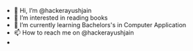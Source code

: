 - 👋 Hi, I’m @hackerayushjain
- 👀 I’m interested in reading books
- 🌱 I’m currently learning Bachelors's in Computer Application
- 📫 How to reach me on @hackerayushjain
- 

<!---
hackerayushjain/hackerayushjain is a ✨ special ✨ repository because its `README.md` (this file) appears on your GitHub profile.
You can click the Preview link to take a look at your changes.
--->
